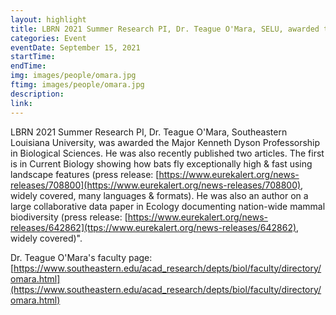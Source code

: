 ```yaml
---
layout: highlight
title: LBRN 2021 Summer Research PI, Dr. Teague O'Mara, SELU, awarded the Major Kenneth Dyson Professorship in Biological Sciences
categories: Event
eventDate: September 15, 2021
startTime:
endTime:
img: images/people/omara.jpg
ftimg: images/people/omara.jpg
description:
link:
---
```

LBRN 2021 Summer Research PI, Dr. Teague O'Mara, Southeastern Louisiana University, was awarded the Major Kenneth Dyson Professorship in Biological Sciences. He was also recently published two articles. The first is in Current Biology showing how bats fly exceptionally high & fast using landscape features (press release: [https://www.eurekalert.org/news-releases/708800](https://www.eurekalert.org/news-releases/708800), widely covered, many languages & formats).
He was also an author on a large collaborative data paper in Ecology documenting nation-wide mammal biodiversity (press release: [https://www.eurekalert.org/news-releases/642862](ttps://www.eurekalert.org/news-releases/642862), widely covered)".
   
Dr. Teague O'Mara's faculty page: [https://www.southeastern.edu/acad_research/depts/biol/faculty/directory/omara.html](https://www.southeastern.edu/acad_research/depts/biol/faculty/directory/omara.html)